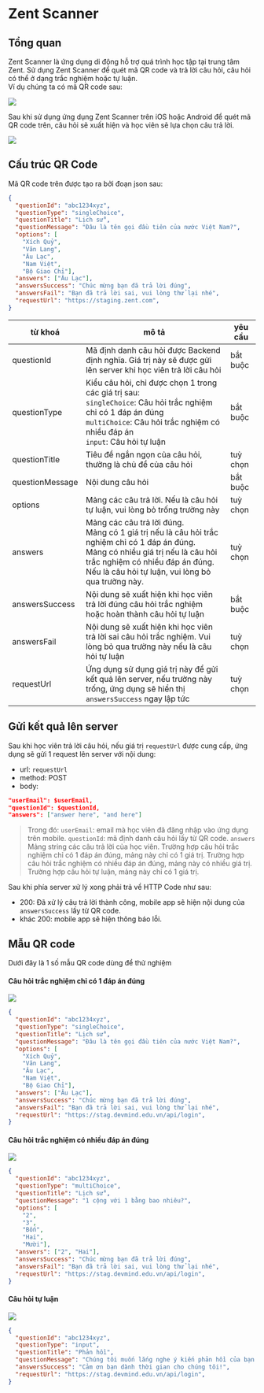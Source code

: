 # Zent Scanner

## Tổng quan

Zent Scanner là ứng dụng di động hỗ trợ quá trình học tập tại trung tâm Zent. Sử dụng Zent Scanner để quét mã QR code và trả lời câu hỏi, câu hỏi có thể ở dạng trắc nghiệm hoặc tự luận.  
Ví dụ chúng ta có mã QR code sau:

![](srcs/qrcode2.png)

Sau khi sử dụng ứng dụng Zent Scanner trên iOS hoặc Android để quét mã QR code trên, câu hỏi sẽ xuất hiện và học viên sẽ lựa chọn câu trả lời.

![](srcs/rendered.png)

## Cấu trúc QR Code

Mã QR code trên được tạo ra bởi đoạn json sau:

```json
{
  "questionId": "abc1234xyz",
  "questionType": "singleChoice",
  "questionTitle": "Lịch sử",
  "questionMessage": "Đâu là tên gọi đầu tiên của nước Việt Nam?",
  "options": [
    "Xích Quỷ",
    "Văn Lang",
    "Âu Lạc",
    "Nam Việt",
    "Bộ Giao Chỉ"],
  "answers": ["Âu Lạc"],
  "answersSuccess": "Chúc mừng bạn đã trả lời đúng",
  "answersFail": "Bạn đã trả lời sai, vui lòng thử lại nhé",
  "requestUrl": "https://staging.zent.com",
}
```


| từ khoá | mô tả | yêu cầu |
| ----- | ----- | ----- |
| questionId | Mã định danh câu hỏi được Backend định nghĩa. Giá trị này sẽ được gửi lên server khi học viên trả lời câu hỏi | bắt buộc |
| questionType | Kiểu câu hỏi, chỉ được chọn 1 trong các giá trị sau: <br> `singleChoice`: Câu hỏi trắc nghiệm chỉ có 1 đáp án đúng <br> `multiChoice`: Câu hỏi trắc nghiệm có nhiều đáp án <br> `input`: Câu hỏi tự luận | bắt buộc |
| questionTitle | Tiêu đề ngắn ngọn của câu hỏi, thường là chủ đề của câu hỏi | tuỳ chọn |
| questionMessage | Nội dung câu hỏi | bắt buộc |
| options | Mảng các câu trả lời. Nếu là câu hỏi tự luận, vui lòng bỏ trống trường này | tuỳ chọn |
| answers | Mảng các câu trả lời đúng. <br> Mảng có 1 giá trị nếu là câu hỏi trắc nghiệm chỉ có 1 đáp án đúng. <br> Mảng có nhiều giá trị nếu là câu hỏi trắc nghiệm có nhiều đáp án đúng. <br> Nếu là câu hỏi tự luận, vui lòng bỏ qua trường này. | tuỳ chọn |
| answersSuccess | Nội dung sẽ xuất hiện khi học viên trả lời đúng câu hỏi trắc nghiệm hoặc hoàn thành câu hỏi tự luận | bắt buộc |
| answersFail | Nội dung sẽ xuất hiện khi học viên trả lời sai câu hỏi trắc nghiệm. Vui lòng bỏ qua trường này nếu là câu hỏi tự luận | tuỳ chọn |
| requestUrl | Ứng dụng sử dụng giá trị này để gửi kết quả lên server, nếu trường này trống, ứng dụng sẽ hiển thị `answersSuccess` ngay lập tức | tuỳ chọn |

## Gửi kết quả lên server

Sau khi học viên trả lời câu hỏi, nếu giá trị `requestUrl` được cung cấp, ứng dụng sẽ gửi 1 request lên server với nội dung:  
* url: `requestUrl`
* method: POST
* body:
```json
"userEmail": $userEmail,
"questionId": $questionId,
"answers": ["answer here", "and here"]
```

> Trong đó:
> `userEmail`: email mà học viên đã đăng nhập vào ứng dụng trên mobile.
> `questionId`: mã định danh câu hỏi lấy từ QR code.
> `answers` Mảng string các câu trả lời của học viên.
> Trường hợp câu hỏi trắc nghiệm chỉ có 1 đáp án đúng, mảng này chỉ có 1 giá trị.
> Trường hợp câu hỏi trắc nghiệm có nhiều đáp án đúng, mảng này có nhiều giá trị.
> Trường hợp câu hỏi tự luận, mảng này chỉ có 1 giá trị.

Sau khi phía server xử lý xong phải trả về HTTP Code như sau:
* 200: Đã xử lý câu trả lời thành công, mobile app sẽ hiện nội dung của `answersSuccess` lấy từ QR code.
* khác 200: mobile app sẽ hiện thông báo lỗi.

##  Mẫu QR code
Dưới đây là 1 số mẫu QR code dùng để thử nghiệm

#### Câu hỏi trắc nghiệm chỉ có 1 đáp án đúng

![](srcs/qrcode0.png)

```json
{
  "questionId": "abc1234xyz",
  "questionType": "singleChoice",
  "questionTitle": "Lịch sử",
  "questionMessage": "Đâu là tên gọi đầu tiên của nước Việt Nam?",
  "options": [
    "Xích Quỷ",
    "Văn Lang",
    "Âu Lạc",
    "Nam Việt",
    "Bộ Giao Chỉ"],
  "answers": ["Âu Lạc"],
  "answersSuccess": "Chúc mừng bạn đã trả lời đúng",
  "answersFail": "Bạn đã trả lời sai, vui lòng thử lại nhé",
  "requestUrl": "https://stag.devmind.edu.vn/api/login",
}
```

#### Câu hỏi trắc nghiệm có nhiều đáp án đúng

![](srcs/qrcode1.png)

```json
{
  "questionId": "abc1234xyz",
  "questionType": "multiChoice",
  "questionTitle": "Lịch sử",
  "questionMessage": "1 cộng với 1 bằng bao nhiêu?",
  "options": [
    "2",
    "3",
    "Bốn",
    "Hai",
    "Mười"],
  "answers": ["2", "Hai"],
  "answersSuccess": "Chúc mừng bạn đã trả lời đúng",
  "answersFail": "Bạn đã trả lời sai, vui lòng thử lại nhé",
  "requestUrl": "https://stag.devmind.edu.vn/api/login",
}
```

#### Câu hỏi tự luận

![](srcs/qrcode2.png)

```json
{
  "questionId": "abc1234xyz",
  "questionType": "input",
  "questionTitle": "Phản hồi",
  "questionMessage": "Chúng tôi muốn lắng nghe ý kiến phản hồi của bạn về trung tâm để cải thiện và nâng cao chất lượng dịch vụ, bạn vui lòng dành ít phút để điền vào ô phía dưới nhé:",
  "answersSuccess": "Cảm ơn bạn dành thời gian cho chúng tôi!",
  "requestUrl": "https://stag.devmind.edu.vn/api/login",
}
```
